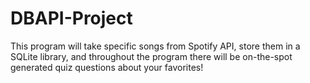 # DBAPI-Project
This program will take specific songs from Spotify API, store them in a SQLite library, and throughout the program there will be on-the-spot generated quiz questions about your favorites!
